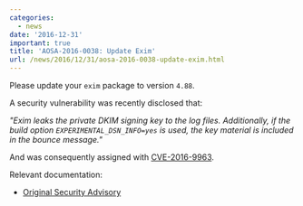 ```yaml
---
categories:
  - news
date: '2016-12-31'
important: true
title: 'AOSA-2016-0038: Update Exim'
url: /news/2016/12/31/aosa-2016-0038-update-exim.html
---
```



Please update your `exim` package to version `4.88`.

A security vulnerability was recently disclosed that:

*"Exim leaks the private DKIM signing key to the log files.  Additionally,
if the build option ```EXPERIMENTAL_DSN_INFO=yes``` is used, the key material
is included in the bounce message."*

And was consequently assigned with [CVE-2016-9963](https://cve.mitre.org/cgi-bin/cvename.cgi?name=CVE-2016-9963).

Relevant documentation:

- [Original Security Advisory](http://www.exim.org/static/doc/CVE-2016-9963.txt)
